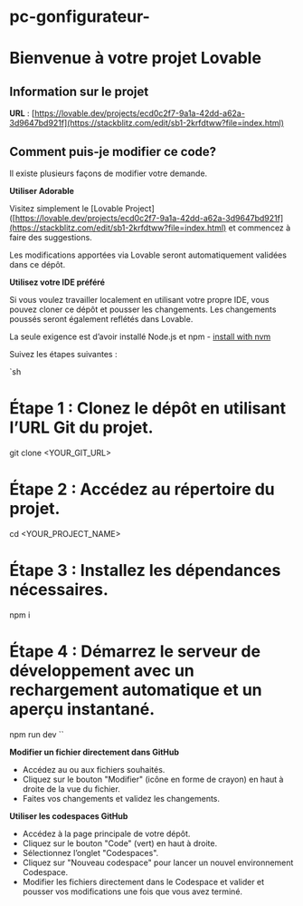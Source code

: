 # pc-gonfigurateur-
# Bienvenue à votre projet Lovable

## Information sur le projet

**URL** : [https://lovable.dev/projects/ecd0c2f7-9a1a-42dd-a62a-3d9647bd921f](https://stackblitz.com/edit/sb1-2krfdtww?file=index.html)

## Comment puis-je modifier ce code?

Il existe plusieurs façons de modifier votre demande.

**Utiliser Adorable**

Visitez simplement le [Lovable Project] ([https://lovable.dev/projects/ecd0c2f7-9a1a-42dd-a62a-3d9647bd921f](https://stackblitz.com/edit/sb1-2krfdtww?file=index.html) et commencez à faire des suggestions.

Les modifications apportées via Lovable seront automatiquement validées dans ce dépôt.

**Utilisez votre IDE préféré**

Si vous voulez travailler localement en utilisant votre propre IDE, vous pouvez cloner ce dépôt et pousser les changements. Les changements poussés seront également reflétés dans Lovable.

La seule exigence est d’avoir installé Node.js et npm - [install with nvm](https://github.com/nvm-sh/nvm#installing-and-updating)

Suivez les étapes suivantes :

`sh
# Étape 1 : Clonez le dépôt en utilisant l’URL Git du projet.
git clone <YOUR_GIT_URL>

# Étape 2 : Accédez au répertoire du projet.
cd <YOUR_PROJECT_NAME>

# Étape 3 : Installez les dépendances nécessaires.
npm i

# Étape 4 : Démarrez le serveur de développement avec un rechargement automatique et un aperçu instantané.
npm run dev
``

**Modifier un fichier directement dans GitHub**

- Accédez au ou aux fichiers souhaités.
- Cliquez sur le bouton "Modifier" (icône en forme de crayon) en haut à droite de la vue du fichier.
- Faites vos changements et validez les changements.

**Utiliser les codespaces GitHub**

- Accédez à la page principale de votre dépôt.
- Cliquez sur le bouton "Code" (vert) en haut à droite.
- Sélectionnez l’onglet "Codespaces".
- Cliquez sur "Nouveau codespace" pour lancer un nouvel environnement Codespace.
- Modifier les fichiers directement dans le Codespace et valider et pousser vos modifications une fois que vous avez terminé.
